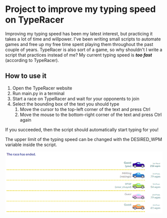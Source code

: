 # Project to improve my typing speed on TypeRacer

Improving my typing speed has been my latest interest, but practicing it takes a lot of time and willpower. I've been writing small scripts to automate games and free up my free time spent playing them throughout the past couple of years. TypeRacer is also sort of a game, so why shouldn't I write a script that practices instead of me? My current typing speed is **_too fast_** (according to TypeRacer).

## How to use it

1. Open the TypeRacer website
2. Run main.py in a terminal
3. Start a race on TypeRacer and wait for your opponents to join
4. Select the bounding box of the text you should type
    1. Move the cursor to the top-left corner of the text and press Ctrl
    2. Move the mouse to the bottom-right corner of the text and press Ctrl again

If you succeeded, then the script should automatically start typing for you!

The upper limit of the typing speed can be changed with the DESIRED_WPM variable inside the script.

![test_run_image](https://github.com/Zsombroo/typeracer_ai/blob/main/test.png?raw=true)
